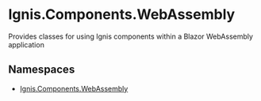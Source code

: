 # Ignis.Components.WebAssembly

Provides classes for using Ignis components within a Blazor WebAssembly application

## Namespaces

- [Ignis.Components.WebAssembly](Ignis.Components.WebAssembly/README.md)
